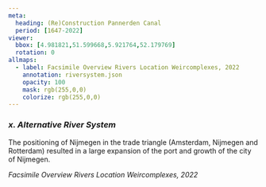 ```yaml
---
meta:
  heading: (Re)Construction Pannerden Canal
  period: [1647-2022]
viewer:
  bbox: [4.981821,51.599668,5.921764,52.179769]
  rotation: 0
allmaps:
  - label: Facsimile Overview Rivers Location Weircomplexes, 2022
    annotation: riversystem.json
    opacity: 100
    mask: rgb(255,0,0)
    colorize: rgb(255,0,0)
---
```


### _x.    Alternative River System_

The positioning of Nijmegen in the trade triangle (Amsterdam, Nijmegen and Rotterdam) resulted in a large expansion of the port and growth of the city of Nijmegen. 

_Facsimile Overview Rivers Location Weircomplexes, 2022_
